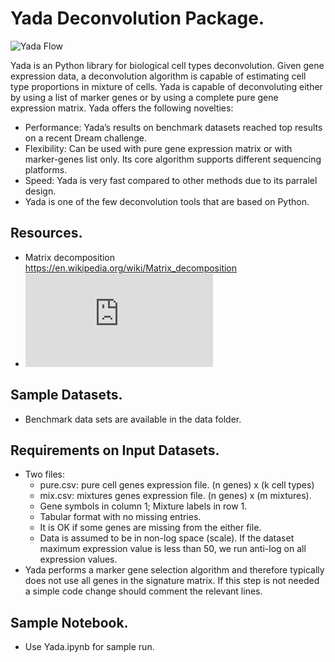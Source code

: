 # Yada Deconvolution Package.
![Yada Flow](/data/Yada.jpg)

Yada is an Python library for biological cell types deconvolution. Given gene expression data, a deconvolution algorithm is capable of estimating cell type proportions in mixture of cells. Yada is capable of deconvoluting either by using a list of marker genes or by using a complete pure gene expression matrix. Yada offers the following novelties:

- Performance: Yada’s results on benchmark datasets reached top results on a recent Dream challenge.
- Flexibility: Can be used with pure gene expression matrix or with marker-genes list only. Its core algorithm supports different sequencing platforms.
- Speed: Yada is very fast compared to other methods due to its parralel design.
- Yada is one of the few deconvolution tools that are based on Python.

## Resources.
- Matrix decomposition https://en.wikipedia.org/wiki/Matrix_decomposition
- ![Literature overview.](https://urszulaczerwinska.github.io/UCzPhDThesis/methods.html#literature-overview)

## Sample Datasets.
- Benchmark data sets are available in the data folder.

## Requirements on Input Datasets.
- Two files:
	- pure.csv: pure cell genes expression file. (n genes) x (k cell types)
	- mix.csv: mixtures genes expression file. (n genes) x (m mixtures).
	- Gene symbols in column 1; Mixture labels in row 1.
	- Tabular format with no missing entries.
	- It is OK if some genes are missing from the either file.
	- Data is assumed to be in non-log space (scale). If the dataset maximum expression value is less than 50, we run anti-log on all expression values.
- Yada performs a marker gene selection algorithm and therefore typically does not use all genes in the signature matrix. If this step is not needed a simple code change should comment the relevant lines.

## Sample Notebook.
- Use Yada.ipynb for sample run.